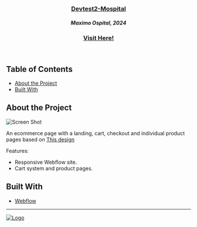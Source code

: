 <p align="center">
  <a href="https://github.com/maximoospital/devtest2-mospital">
      <h3 align="center">Devtest2-Mospital</h3> 
  </a>
  <h5 align="center">Maximo Ospital, 2024</h5>
  <h3 align="center"><a href="https://m-ospital-devtest-2.webflow.io/">Visit Here!</a></h3>
  <br/>
</p>

## Table of Contents
* [About the Project](#About-The-Project)
* [Built With](#Built-With)
  
## About the Project

![Screen Shot](https://i.imgur.com/GXHVaDR.png) 

An ecommerce page with a landing, cart, checkout and individual product pages based on [This design](https://www.figma.com/design/9sHmvIvND3cpN7cGmcRdGF/Devtest-2-Figma-Designs-(Design-by-eJam)?m=auto&t=586Y7PjC8Jd6RVQT-1)

Features:
- Responsive Webflow site.
- Cart system and product pages.
 
## Built With
* [Webflow](https://www.webflow.com/)


------
[![Logo](https://i.imgur.com/XlF4lM5.png)](https://maximoospital.xyz) 

